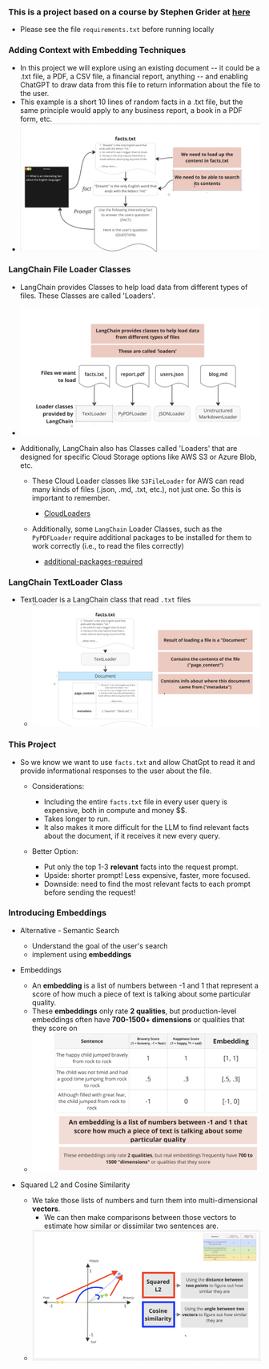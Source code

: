 ### This is a project based on a course by Stephen Grider at [here](https://www.udemy.com/course/chatgpt-and-langchain-the-complete-developers-masterclass)

- Please see the file `requirements.txt` before running locally

### Adding Context with Embedding Techniques

- In this project we will explore using an existing document -- it could be a .txt file, a PDF, a CSV file, a financial report, anything -- and enabling ChatGPT to draw data from this file to return information about the file to the user.
- This example is a short 10 lines of random facts in a .txt file, but the same principle would apply to any business report, a book in a PDF form, etc.
- ![Overview](https://raw.githubusercontent.com/kawgh1/facts-context-embedding/main/images/Context%20with%20Embedding%20Techniques.png)

### LangChain File Loader Classes

- LangChain provides Classes to help load data from different types of files. These Classes are called 'Loaders'.
- ![Loaders](https://raw.githubusercontent.com/kawgh1/facts-context-embedding/main/images/LangChain%20File%20Loader%20Classes.png)

- Additionally, LangChain also has Classes called 'Loaders' that are designed for specific Cloud Storage options like AWS S3 or Azure Blob, etc.

  - These Cloud Loader classes like `S3FileLoader` for AWS can read many kinds of files (.json, .md, .txt, etc.), not just one. So this is important to remember.

    - [CloudLoaders](https://raw.githubusercontent.com/kawgh1/facts-context-embedding/main/images/Cloud%20Storage%20Loaders.png)

  - Additionally, some `LangChain` Loader Classes, such as the `PyPDFLoader` require additional packages to be installed for them to work correctly (i.e., to read the files correctly)

    - [additional-packages-required](https://raw.githubusercontent.com/kawgh1/facts-context-embedding/main/images/some%20loader%20classes%20require%20additional%20packages.png)

### LangChain TextLoader Class

- TextLoader is a LangChain class that read `.txt` files
  - ![textloader](https://raw.githubusercontent.com/kawgh1/facts-context-embedding/main/images/Text%20Loader%20.png)

### This Project

- So we know we want to use `facts.txt` and allow ChatGpt to read it and provide informational responses to the user about the file.

  - Considerations:

    - Including the entire `facts.txt` file in every user query is expensive, both in compute and money $$.
    - Takes longer to run.
    - It also makes it more difficult for the LLM to find relevant facts about the document, if it receives it new every query.

  - Better Option:
    - Put only the top 1-3 **relevant** facts into the request prompt.
    - Upside: shorter prompt! Less expensive, faster, more focused.
    - Downside: need to find the most relevant facts to each prompt before sending the request!

### Introducing Embeddings

- Alternative - Semantic Search

  - Understand the goal of the user's search
  - implement using **embeddings**

- Embeddings

  - An **embedding** is a list of numbers between -1 and 1 that represent a score of how much a piece of text is talking about some particular quality.
  - These **embeddings** only rate **2 qualities**, but production-level embeddings often have **700-1500+ dimensions** or qualities that they score on
  - ![embeddings-example](https://raw.githubusercontent.com/kawgh1/facts-context-embedding/main/images/Embeddings%20Example.png)

- Squared L2 and Cosine Similarity
  - We take those lists of numbers and turn them into multi-dimensional **vectors**.
    - We can then make comparisons between those vectors to estimate how similar or dissimilar two sentences are.
      <br>
  - ![squared-L2-and-cosine-similarity](https://raw.githubusercontent.com/kawgh1/facts-context-embedding/main/images/Cosine%20Sim%20and%20L2.png)
